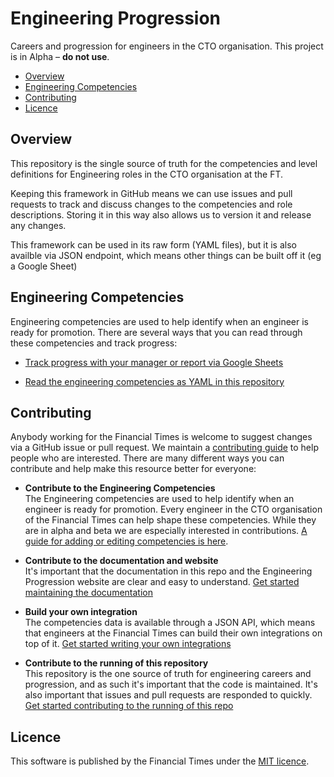 
# Engineering Progression

Careers and progression for engineers in the CTO organisation. This project is in Alpha – **do not use**.

  - [Overview](#overview)
  - [Engineering Competencies](#engineering-competencies)
  - [Contributing](#contributing)
  - [Licence](#licence)


## Overview

This repository is the single source of truth for the competencies and level definitions for Engineering roles in the CTO organisation at the FT.

Keeping this framework in GitHub means we can use issues and pull requests to track and discuss changes to the competencies and role descriptions. Storing it in this way also allows us to version it and release any changes.

This framework can be used in its raw form (YAML files), but it is also availble via JSON endpoint, which means other things can be built off it (eg a Google Sheet)

## Engineering Competencies

Engineering competencies are used to help identify when an engineer is ready for promotion. There are several ways that you can read through these competencies and track progress:

  - [Track progress with your manager or report via Google Sheets](https://docs.google.com/spreadsheets/d/1V0LIbCQtJsi2iowfJnRTDr4Na4LhNAlJ_UHl9dDQs00/edit)

  - [Read the engineering competencies as YAML in this repository](data/competencies.yml)


## Contributing

Anybody working for the Financial Times is welcome to suggest changes via a GitHub issue or pull request. We maintain a [contributing guide](CONTRIBUTING.md) to help people who are interested. There are many different ways you can contribute and help make this resource better for everyone:

  - **Contribute to the Engineering Competencies**<br/>
The Engineering competencies are used to help identify when an engineer is ready for promotion. Every engineer in the CTO organisation of the Financial Times can help shape these competencies. While they are in alpha and beta we are especially interested in contributions.  [A guide for adding or editing competencies is here](docs/competencies.md).

  - **Contribute to the documentation and website**<br/>
    It's important that the documentation in this repo and the Engineering Progression website are clear and easy to understand. [Get started maintaining the documentation](docs/documentation.md)

  - **Build your own integration**<br/>
    The competencies data is available through a JSON API, which means that engineers at the Financial Times can build their own integrations on top of it. [Get started writing your own integrations](docs/integrations.md)

  - **Contribute to the running of this repository**<br/>
    This repository is the one source of truth for engineering careers and progression, and as such it's important that the code is maintained. It's also important that issues and pull requests are responded to quickly. [Get started contributing to the running of this repo](docs/repository.md)


## Licence

This software is published by the Financial Times under the [MIT licence](http://opensource.org/licenses/MIT).
